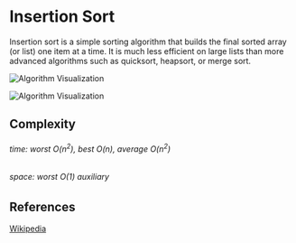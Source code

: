 # Insertion Sort

Insertion sort is a simple sorting algorithm that builds 
the final sorted array (or list) one item at a time. 
It is much less efficient on large lists than more 
advanced algorithms such as quicksort, heapsort, or merge 
sort.

![Algorithm Visualization](https://upload.wikimedia.org/wikipedia/commons/4/42/Insertion_sort.gif)

![Algorithm Visualization](https://upload.wikimedia.org/wikipedia/commons/0/0f/Insertion-sort-example-300px.gif)

## Complexity

###### time: worst _O_(_n_<sup>2</sup>), best _O_(_n_), average _O_(_n_<sup>2</sup>)

###### space: worst _O_(1) auxiliary


## References

[Wikipedia](https://en.wikipedia.org/wiki/Insertion_sort)
